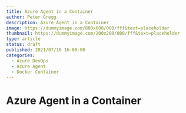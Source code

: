 ```yaml
---
title: Azure Agent in a Container
author: Peter Gregg
description: Azure Agent in a Container
image: https://dummyimage.com/800x600/000/fff&text=placeholder
thumbnail: https://dummyimage.com/200x200/000/fff&text=placeholder
type: article
status: draft
published: 2021/07/10 16:00:00
categories: 
  - Azure DevOps
  - Azure Agent
  - Docker Container 
---
```


# Azure Agent in a Container